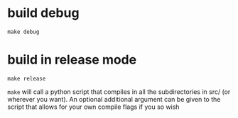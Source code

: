 # build debug
`make debug`
# build in release mode
`make release`

`make`  will call a python script that compiles in all the subdirectories in src/ (or wherever you want).
An optional additional argument can be given to the script that allows for your own compile flags if you so wish

